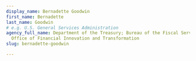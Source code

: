 ```yaml
---
display_name: Bernadette Goodwin
first_name: Bernadette
last_name: Goodwin
# e.g. U.S. General Services Administration
agency_full_name: Department of the Treasury; Bureau of the Fiscal Service,
  Office of Financial Innovation and Transformation
slug: bernadette-goodwin

---
```

